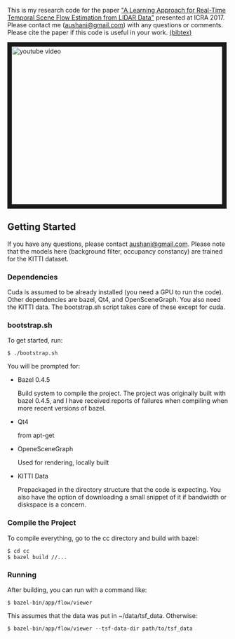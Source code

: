 This is my research code for the paper ["A Learning Approach for Real-Time
Temporal Scene Flow Estimation from LIDAR
Data"](http://www.aushani.com/pdfs/aushani-2017a.pdf) presented at ICRA 2017.
Please contact me (aushani@gmail.com) with any questions or comments. Please
cite the paper if this code is useful in your work.
[(bibtex)](http://www.aushani.com/bibtex/aushani-2017a.txt)

<a href="http://www.youtube.com/watch?feature=player_embedded&v=6p_JQYnAe24" target="_blank">
  <img src="http://img.youtube.com/vi/6p_JQYnAe24/0.jpg" alt="youtube video" width="480" height="360" border="10" />
</a>

## Getting Started

If you have any questions, please contact aushani@gmail.com. Please note that
the models here (background filter, occupancy constancy) are trained for the
KITTI dataset.

### Dependencies

Cuda is assumed to be already installed (you need a GPU to run the code). Other
dependencies are bazel, Qt4, and OpenSceneGraph. You also need the KITTI data.
The bootstrap.sh script takes care of these except for cuda.

### bootstrap.sh

To get started, run:

```shell
$ ./bootstrap.sh
```

You will be prompted for:

* Bazel 0.4.5

  Build system to compile the project. The project was originally built with
  bazel 0.4.5, and I have received reports of failures when compiling when more
  recent versions of bazel.

* Qt4

  from apt-get

* OpeneSceneGraph

  Used for rendering, locally built

* KITTI Data

  Prepackaged in the directory structure that the code is expecting. You also
  have the option of downloading a small snippet of it if bandwidth or diskspace
  is a concern.

### Compile the Project

To compile everything, go to the cc directory and build with bazel:

```shell
$ cd cc
$ bazel build //...
```

### Running

After building, you can run with a command like:

```shell
$ bazel-bin/app/flow/viewer
```

This assumes that the data was put in ~/data/tsf_data. Otherwise:

```shell
$ bazel-bin/app/flow/viewer --tsf-data-dir path/to/tsf_data
```
